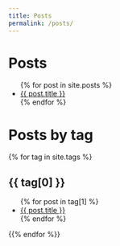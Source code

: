 ```yaml
---
title: Posts
permalink: /posts/
---
```



# Posts

<ul>
  {% for post in site.posts %}
    <li>
      <a href="{{ post.url }}">{{ post.title }}</a>
    </li>
  {% endfor %}
</ul>

# Posts by tag

{% for tag in site.tags %}
  ## {{ tag[0] }}
  <ul>
    {% for post in tag[1] %}
      <li>
        <a href="{{ post.url }}">{{ post.title }}</a>
      </li>
    {% endfor %}
  </ul>
{{% endfor %}}